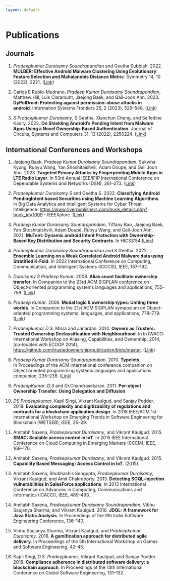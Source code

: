 ```yaml
---
layout: default
---
```


# Publications


## Journals

1. _Pradeepkumar Duraisamy Soundrapandian_ and Geetha Subbiah. 2022. __MULBER: Effective Android Malware Clustering Using Evolutionary Feature Selection and Mahalanobis Distance Metric__. Symmetry 14, 10 (2022), 2221. ([Link](https://ui.adsabs.harvard.edu/abs/2022Symm...14.2221D/abstract))

1. Carlos E Rubio-Medrano, _Pradeep Kumar Duraisamy Soundrapandian_, Matthew Hill, Luis Claramunt, Jaejong Baek, and Gail-Joon Ahn. 2023. __DyPolDroid: Protecting against permission-abuse attacks in android__. Information Systems Frontiers 25, 2 (2023), 529–548. ([Link](https://asu.elsevierpure.com/en/publications/dypoldroid-protecting-against-permission-abuse-attacks-in-android))

1. _S Pradeepkumar Duraisamy_, S Geetha, Xiaochun Cheng, and Seifedine Kadry. 2022. __On Shielding Android’s Pending Intent from Malware Apps Using a Novel Ownership-Based Authentication__. Journal of Circuits, Systems and Computers 31, 13 (2022), 2250224. ([Link](https://www.worldscientific.com/doi/10.1142/S0218126622502243))



## International Conferences and Workshops

1. Jaejong Baek, _Pradeep Kumar Duraisamy Soundrapandian_, Sukwha Kyung, Ruoyu Wang, Yan Shoshitaishvili, Adam Doupe, and Gail Joon Ahn. 2023. __Targeted Privacy Attacks by Fingerprinting Mobile Apps in LTE Radio Layer__. In 53rd Annual IEEE/IFIP International Conference on Dependable Systems and Networks (DSN), 261–273. ([Link](https://asu.elsevierpure.com/en/publications/targeted-privacy-attacks-by-fingerprinting-mobile-apps-in-lte-rad))

1. _Pradeepkumar Duraisamy S_ and Geetha S. 2022. __Classifying Android PendingIntent based Securities using Machine Learning Algorithms__. In Big Data Analytics and Intelligent Systems for Cyber Threat Intelligence. https://www.riverpublishers.com/book_details.php?book_id=1009 - IEEEXplore. ([Link](https://www.taylorfrancis.com/chapters/edit/10.1201/9781003373384-7/classifying-android-pendingintent-security-using-machine-learning-algorithms-kumar-pradeep-geetha))

1. _Pradeep Kumar Duraisamy Soundrapandian_, Tiffany Bao, Jaejong Baek, Yan Shoshitaishvili, Adam Doupé, Ruoyu Wang, and Gail-Joon Ahn. 2021. __MuTent: Dynamic android Intent Protection with Ownership-Based Key Distribution and Security Contracts__. In HICSS’54.([Link](https://sefcom.asu.edu/publications/MuTent-Dynamic-Android-Intent-Protection-HICSS2021.pdf))

1. _Pradeepkumar Duraisamy Soundrapandian_ and S Geetha. 2022. __Ensemble Learning on a Weak Correlated Android Malware data using Stratified K-Fold__. In 2022 International Conference on Computing, Communication, and Intelligent Systems (ICCCIS), IEEE, 187–192.

1. _Duraisamy S Pradeep Kumar_. 2008. __Alias count facilitate ownership transfer__. In Companion to the 23rd ACM SIGPLAN conference on Object-oriented programming systems languages and applications, 755–756. ([Link](https://dl.acm.org/doi/10.1145/1449814.1449846))

1. _Pradeep Kumar_. 2006. __Modal logic & ownership types: Uniting three worlds__. In Companion to the 21st ACM SIGPLAN symposium on Object-oriented programming systems, languages, and applications, 778–779. ([Link](https://dl.acm.org/doi/10.1145/1176617.1176721))

1. _Pradeepkumar D S_. Misra and Janardan. 2014. __Owners as Trusters: Trusted Ownership Declassification with Neighbourhood__. In In IWACO: International Workshop on Aliasing, Capabilities, and Ownership, 2014, (co-located with ECOOP 2014), https://github.com/trustedownership/publication/blob/master. ([Link](https://github.com/trustedownership/publication/tree/master))

1. _Pradeep Kumar Duraisamy Soundrapandian_. 2010. __Typelets__. In Proceedings of the ACM international conference companion on Object oriented programming systems languages and applications companion, 235–236. ([Link](https://dl.acm.org/doi/10.1145/1869542.1869591))

1. _PradeepKumar .D.S_ and Dr.Chandrasekaran. 2011. __Per-object Ownership Transfer: Using Delegation and Diffusion__.

1. _DS Pradeepkumar_, Kapil Singi, Vikrant Kaulgud, and Sanjay Podder. 2018. __Evaluating complexity and digitizability of regulations and contracts for a blockchain application design__. In 2018 IEEE/ACM 1st International Workshop on Emerging Trends in Software Engineering for Blockchain (WETSEB), IEEE, 25–29.

1. Amitabh Saxena, _Pradeepkumar Duraisamy_, and Vikrant Kaulgud. 2015. __SMAC: Scalable access control in IoT__. In 2015 IEEE International Conference on Cloud Computing in Emerging Markets (CCEM), IEEE, 169–176.

1. Amitabh Saxena, _Pradeepkumar Duraisamy_, and Vikrant Kaulgud. 2015. __Capability Based Messaging: Access Control in IoT__. (2015).

1. Amitabh Saxena, Shubhashis Sengupta, _Pradeepkumar Duraisamy_, Vikrant Kaulgud, and Amit Chakraborty. 2013. __Detecting SOQL-injection vulnerabilities in SalesForce applications__. In 2013 International Conference on Advances in Computing, Communications and Informatics (ICACCI), IEEE, 489–493.

1. Amitabh Saxena, _Pradeepkumar Duraisamy Soundrapandian_, Vibhu Saujanya Sharma, and Vikrant Kaulgud. 2016. __JDQL: A framework for Java Static Analysis__. In Proceedings of the 9th India Software Engineering Conference, 136–140.

1. Vibhu Saujanya Sharma, Vikrant Kaulgud, and _Pradeepkumar Duraisamy_. 2016. __A gamification approach for distributed agile delivery__. In Proceedings of the 5th International Workshop on Games and Software Engineering, 42–45.

1. Kapil Singi, _D.S. Pradeepkumar_, Vikrant Kaulgud, and Sanjay Podder. 2018. __Compliance adherence in distributed software delivery: a blockchain approach__. In Proceedings of the 13th International Conference on Global Software Engineering, 131–132.

